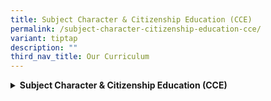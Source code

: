 ```yaml
---
title: Subject Character & Citizenship Education (CCE)
permalink: /subject-character-citizenship-education-cce/
variant: tiptap
description: ""
third_nav_title: Our Curriculum
---
```

<div data-type="detailGroup" class="isomer-accordion-group isomer-accordion isomer-accordion-white">
<details class="isomer-details">
<summary><strong>Subject Character &amp; Citizenship Education (CCE)</strong>
</summary>
<div data-type="detailsContent" class="isomer-details-content">
<p><a href="https://guangyangsec.moe.edu.sg/cyberwellness/" rel="noopener nofollow" target="_blank">Cyberwellness</a>
</p>
<p><a href="https://guangyangsec.moe.edu.sg/character-development-programme/" rel="noopener nofollow" target="_blank">Character Development Programme</a>
</p>
<p><a href="https://guangyangsec.moe.edu.sg/education-and-career-guidance/" rel="noopener nofollow" target="_blank">Education and Career Guidance</a>
</p>
<p><a href="https://guangyangsec.moe.edu.sg/national-education/" rel="noopener nofollow" target="_blank">National Education</a>
</p>
<p><a href="https://guangyangsec.moe.edu.sg/sexuality-education-programme/" rel="noopener nofollow" target="_blank">Sexuality Education Programme</a>
</p>
</div>
</details>
</div>
<p></p>